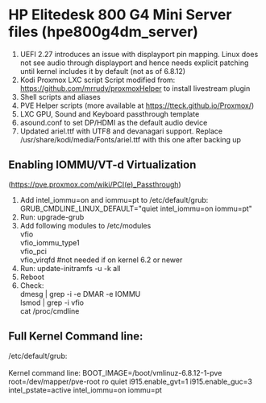 # HP Elitedesk 800 G4 Mini Server files (hpe800g4dm_server)

1) UEFI 2.27 introduces an issue with displayport pin mapping. Linux does not see audio through displayport and hence needs explicit patching until kernel includes it by default (not as of 6.8.12)
2) Kodi Proxmox LXC script
   Script modified from: https://github.com/mrrudy/proxmoxHelper to install livestream plugin
3) Shell scripts and aliases
4) PVE Helper scripts (more available at https://tteck.github.io/Proxmox/)
5) LXC GPU, Sound and Keyboard passthrough template
6) asound.conf to set DP/HDMI as the default audio device
7) Updated ariel.ttf with UTF8 and devanagari support. Replace /usr/share/kodi/media/Fonts/ariel.ttf with this one after backing up

## Enabling IOMMU/VT-d Virtualization

(https://pve.proxmox.com/wiki/PCI(e)_Passthrough)

1) Add intel_iommu=on and iommu=pt to /etc/default/grub: GRUB_CMDLINE_LINUX_DEFAULT="quiet intel_iommu=on iommu=pt"
2) Run: upgrade-grub
3) Add following modules to /etc/modules <br>
 vfio <br>
 vfio_iommu_type1 <br>
 vfio_pci <br>
 vfio_virqfd #not needed if on kernel 6.2 or newer <br>
4) Run: update-initramfs -u -k all
5) Reboot
6) Check: <br>
   dmesg | grep -i -e DMAR -e IOMMU <br>
   lsmod | grep -i vfio <br>
   cat /proc/cmdline <br>

## Full Kernel Command line:
/etc/default/grub:<br>
<br>
Kernel command line: BOOT_IMAGE=/boot/vmlinuz-6.8.12-1-pve root=/dev/mapper/pve-root ro quiet i915.enable_gvt=1 i915.enable_guc=3 intel_pstate=active intel_iommu=on iommu=pt
